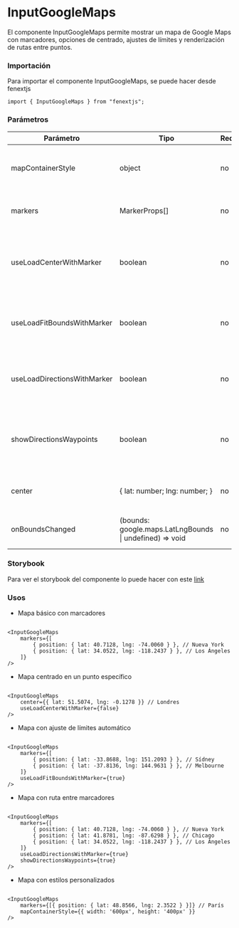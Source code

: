# InputGoogleMaps

El componente InputGoogleMaps permite mostrar un mapa de Google Maps con marcadores, opciones de centrado, ajustes de límites y renderización de rutas entre puntos.

### Importación

Para importar el componente InputGoogleMaps, se puede hacer desde fenextjs

```tsx copy
import { InputGoogleMaps } from "fenextjs";
```

### Parámetros

| Parámetro | Tipo | Requerido | Default | Descripcion |
| --------- | ---- | --------- | ------- | ----------- |
| mapContainerStyle | object | no | \{ width: '100%', height: '100dvh' \} | Estilo CSS para el contenedor del mapa. |
| markers | MarkerProps[] | no | undefined | Lista de marcadores que se mostrarán en el mapa. |
| useLoadCenterWithMarker | boolean | no | true | Determina si el mapa debe centrarse automáticamente basándose en los marcadores proporcionados. |
| useLoadFitBoundsWithMarker | boolean | no | true | Determina si el mapa debe ajustar los límites para mostrar todos los marcadores. |
| useLoadDirectionsWithMarker | boolean | no | false | Determina si se debe renderizar una ruta (direcciones) entre los marcadores. |
| showDirectionsWaypoints | boolean | no | false | Muestra los puntos intermedios (waypoints) en la ruta cuando se renderiza la dirección. |
| center | \{ lat: number; lng: number; \} | no | \{ lat: 0, lng: 0 \} | Coordenadas para centrar el mapa inicialmente. |
| onBoundsChanged | (bounds: google.maps.LatLngBounds \| undefined) =\> void | no | undefined | Función que se ejecuta cuando los límites del mapa cambian. |

### Storybook

Para ver el storybook del componente lo puede hacer con este [link](https://fenextjs-component-storybook.vercel.app/?path=/story/input-google-maps--index)

### Usos

- Mapa básico con marcadores

```tsx copy

<InputGoogleMaps
    markers={[
        { position: { lat: 40.7128, lng: -74.0060 } }, // Nueva York
        { position: { lat: 34.0522, lng: -118.2437 } }, // Los Ángeles
    ]}
/>

```

- Mapa centrado en un punto específico

```tsx copy

<InputGoogleMaps
    center={{ lat: 51.5074, lng: -0.1278 }} // Londres
    useLoadCenterWithMarker={false}
/>

```

- Mapa con ajuste de límites automático

```tsx copy

<InputGoogleMaps
    markers={[
        { position: { lat: -33.8688, lng: 151.2093 } }, // Sídney
        { position: { lat: -37.8136, lng: 144.9631 } }, // Melbourne
    ]}
    useLoadFitBoundsWithMarker={true}
/>

```

- Mapa con ruta entre marcadores

```tsx copy

<InputGoogleMaps
    markers={[
        { position: { lat: 40.7128, lng: -74.0060 } }, // Nueva York
        { position: { lat: 41.8781, lng: -87.6298 } }, // Chicago
        { position: { lat: 34.0522, lng: -118.2437 } }, // Los Ángeles
    ]}
    useLoadDirectionsWithMarker={true}
    showDirectionsWaypoints={true}
/>

```

- Mapa con estilos personalizados

```tsx copy

<InputGoogleMaps
    markers={[{ position: { lat: 48.8566, lng: 2.3522 } }]} // París
    mapContainerStyle={{ width: '600px', height: '400px' }}
/>

```

